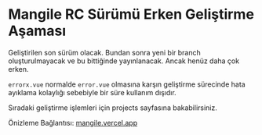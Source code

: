 # Mangile RC Sürümü Erken Geliştirme Aşaması

Geliştirilen son sürüm olacak. Bundan sonra yeni bir branch oluşturulmayacak ve bu bittiğinde yayınlanacak. Ancak henüz daha çok erken.

`errorx.vue` normalde `error.vue` olmasına karşın geliştirme sürecinde hata ayıklama kolaylığı sebebiyle bir süre kullanım dışıdır.

Sıradaki geliştirme işlemleri için projects sayfasına bakabilirsiniz.

Önizleme Bağlantısı: [mangile.vercel.app](https://mangile.vercel.app)
